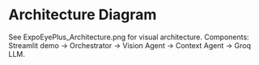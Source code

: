 # Architecture Diagram

See ExpoEyePlus_Architecture.png for visual architecture. Components: Streamlit demo -> Orchestrator -> Vision Agent -> Context Agent -> Groq LLM.
